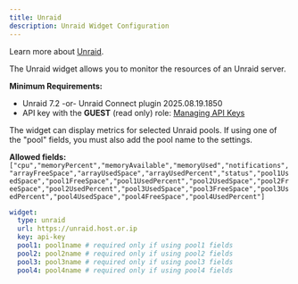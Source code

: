 ```yaml
---
title: Unraid
description: Unraid Widget Configuration
---
```


Learn more about [Unraid](https://unraid.net/).

The Unraid widget allows you to monitor the resources of an Unraid server.

**Minimum Requirements:**

- Unraid 7.2 -or- Unraid Connect plugin 2025.08.19.1850
- API key with the **GUEST** (read only) role: [Managing API Keys](https://docs.unraid.net/go/managing-api-keys)

The widget can display metrics for selected Unraid pools. If using one of the "pool" fields, you must also add the pool name to the settings.

**Allowed fields:** `["cpu","memoryPercent","memoryAvailable","memoryUsed","notifications","arrayFreeSpace","arrayUsedSpace","arrayUsedPercent","status","pool1UsedSpace","pool1FreeSpace","pool1UsedPercent","pool2UsedSpace","pool2FreeSpace","pool2UsedPercent","pool3UsedSpace","pool3FreeSpace","pool3UsedPercent","pool4UsedSpace","pool4FreeSpace","pool4UsedPercent"]`

```yaml
widget:
  type: unraid
  url: https://unraid.host.or.ip
  key: api-key
  pool1: pool1name # required only if using pool1 fields
  pool2: pool2name # required only if using pool2 fields
  pool3: pool3name # required only if using pool3 fields
  pool4: pool4name # required only if using pool4 fields
```
